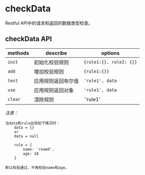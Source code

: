 # checkData
Restful API中的请求和返回的数据类型检查。

## checkData API

methods   | describe     | options
----------|--------------|------------------------
`init`    | 初始化校验规则  | `{rule1:{}, rule2: {}}`
`add`     | 增加校验规则    | `{rule1:{}}`
`test`    |应用规则返回布尔值| `'rule1', data`
`use`     |应用规则返回对象  | `'rule1', data`
`clear`   | 清除规则       | `'rule1' || 不传参清除所有`

*注意：*

```code
当data和rule出现如下情况时：
    data = {}
    or
    data = null

    rule = {
        name: 'reamd',
        age: 18
    }

默认校验通过，不再校验name和age。
```